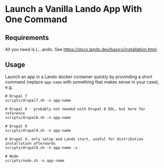 # Launch a Vanilla Lando App With One Command

## Requirements

All you need is L...ando. See https://docs.lando.dev/basics/installation.html.

## Usage

Launch an app in a Lando docker container quickly by provinding a short command (replace `app-name` with something that makes sense in your case), e.g.

```
# Drupal 7
scripts/drupal7.sh -n app-name

# Drupal 8 - probably not needed with Drupal 8 EOL, but here for reference
scripts/drupal8.sh -n app-name

# Drupal 9
scripts/drupal9.sh -n app-name

# Drupal 9, only setup and Lando start, useful for distribution installation afterwards
scripts/drupal9.sh -n app-name -s

# Node
scripts/node.sh -n app-name
```
